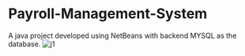 # Payroll-Management-System
A java project developed using NetBeans with backend MYSQL as the database.
       ![j1](https://github.com/Mrudula-10/Payroll-Management-System/assets/127319614/6d82b590-f153-4890-9d8b-835b08339b7f)
